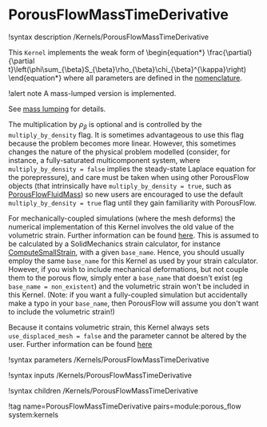 # PorousFlowMassTimeDerivative

!syntax description /Kernels/PorousFlowMassTimeDerivative

This `Kernel` implements the weak form of
\begin{equation*}
  \frac{\partial}{\partial t}\left(\phi\sum_{\beta}S_{\beta}\rho_{\beta}\chi_{\beta}^{\kappa}\right)
\end{equation*}
where all parameters are defined in the [nomenclature](/nomenclature.md).

!alert note
A mass-lumped version is implemented.

See [mass lumping](/mass_lumping.md) for details.

The multiplication by $\rho_{\beta}$ is optional and is controlled by the `multiply_by_density` flag.  It is sometimes advantageous to use this flag because the problem becomes more linear.  However, this sometimes changes the nature of the physical problem modelled (consider, for instance, a fully-saturated multicomponent system, where `multiply_by_density = false` implies the steady-state Laplace equation for the porepressure), and care must be taken when using other PorousFlow objects (that intrinsically have `multiply_by_density = true`, such as [PorousFlowFluidMass](PorousFlowFluidMass.md)) so new users are encouraged to use the default `multiply_by_density = true` flag until they gain familiarity with PorousFlow.

For mechanically-coupled simulations (where the mesh deforms) the numerical implementation of this Kernel involves the old value of the volumetric strain.  Further information can be found [here](porous_flow/time_derivative.md).  This is assumed to be calculated by a SolidMechanics strain calculator, for instance [ComputeSmallStrain](ComputeSmallStrain.md), with a given `base_name`.  Hence, you should usually employ the same `base_name` for this Kernel as used by your strain calculator.  However, if you wish to include mechanical deformations, but not couple them to the porous flow, simply enter a `base_name` that doesn't exist (eg `base_name = non_existent`) and the volumetric strain won't be included in this Kernel.  (Note: if you want a fully-coupled simulation but accidentally make a typo in your `base_name`, then PorousFlow will assume you don't want to include the volumetric strain!)

Because it contains volumetric strain, this Kernel always sets `use_displaced_mesh = false` and the parameter cannot be altered by the user.  Further information can be found [here](porous_flow/time_derivative.md)

!syntax parameters /Kernels/PorousFlowMassTimeDerivative

!syntax inputs /Kernels/PorousFlowMassTimeDerivative

!syntax children /Kernels/PorousFlowMassTimeDerivative

!tag name=PorousFlowMassTimeDerivative pairs=module:porous_flow system:kernels
